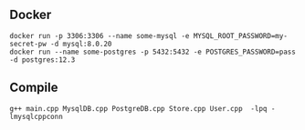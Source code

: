 ## Docker

    docker run -p 3306:3306 --name some-mysql -e MYSQL_ROOT_PASSWORD=my-secret-pw -d mysql:8.0.20
    docker run --name some-postgres -p 5432:5432 -e POSTGRES_PASSWORD=pass -d postgres:12.3

## Compile

    g++ main.cpp MysqlDB.cpp PostgreDB.cpp Store.cpp User.cpp  -lpq -lmysqlcppconn
